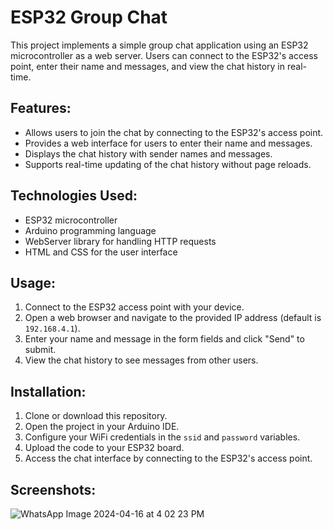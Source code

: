 # ESP32 Group Chat

This project implements a simple group chat application using an ESP32 microcontroller as a web server. Users can connect to the ESP32's access point, enter their name and messages, and view the chat history in real-time.

## Features:

- Allows users to join the chat by connecting to the ESP32's access point.
- Provides a web interface for users to enter their name and messages.
- Displays the chat history with sender names and messages.
- Supports real-time updating of the chat history without page reloads.

## Technologies Used:

- ESP32 microcontroller
- Arduino programming language
- WebServer library for handling HTTP requests
- HTML and CSS for the user interface

## Usage:

1. Connect to the ESP32 access point with your device.
2. Open a web browser and navigate to the provided IP address (default is `192.168.4.1`).
3. Enter your name and message in the form fields and click "Send" to submit.
4. View the chat history to see messages from other users.

## Installation:

1. Clone or download this repository.
2. Open the project in your Arduino IDE.
3. Configure your WiFi credentials in the `ssid` and `password` variables.
4. Upload the code to your ESP32 board.
5. Access the chat interface by connecting to the ESP32's access point.

## Screenshots:

![WhatsApp Image 2024-04-16 at 4 02 23 PM](https://github.com/DaniduZe/ESP32-Group-Chat-Server/assets/110765521/458d716e-4288-4af9-890a-342d375c7289)
